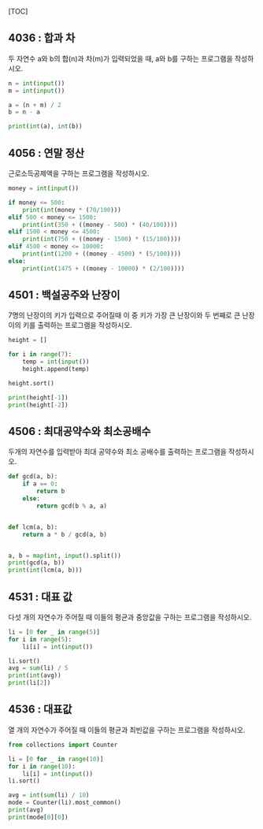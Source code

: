 [TOC]

## 4036 : 합과 차
 
두 자연수 a와 b의 합(n)과 차(m)가 입력되었을 때, a와 b를 구하는 프로그램을 작성하시오.

``` python
n = int(input())
m = int(input())

a = (n + m) / 2
b = n - a

print(int(a), int(b))
```

## 4056 : 연말 정산

근로소득공제액을 구하는 프로그램을 작성하시오.

``` python
money = int(input()) 

if money <= 500:
    print(int(money * (70/100)))
elif 500 < money <= 1500:
    print(int(350 + ((money - 500) * (40/100))))
elif 1500 < money <= 4500:
    print(int(750 + ((money - 1500) * (15/100))))
elif 4500 < money <= 10000: 
    print(int(1200 + ((money - 4500) * (5/100))))
else:
    print(int(1475 + ((money - 10000) * (2/100))))
```

## 4501 : 백설공주와 난장이

7명의 난장이의 키가 입력으로 주어질때 이 중 키가 가장 큰 난장이와 두 번째로 큰 난장이의 키를 출력하는 프로그램을 작성하시오.

``` python
height = []

for i in range(7):
    temp = int(input())
    height.append(temp)

height.sort()

print(height[-1])
print(height[-2])
```

## 4506 : 최대공약수와 최소공배수

두개의 자연수를 입력받아 최대 공약수와 최소 공배수를 출력하는 프로그램을 작성하시오.

``` python
def gcd(a, b):
    if a == 0:
        return b
    else:
        return gcd(b % a, a)


def lcm(a, b):
    return a * b / gcd(a, b)


a, b = map(int, input().split())
print(gcd(a, b))
print(int(lcm(a, b)))
```

## 4531 : 대표 값

다섯 개의 자연수가 주어질 때 이들의 평균과 중앙값을 구하는 프로그램을 작성하시오.

``` python
li = [0 for _ in range(5)]
for i in range(5):
    li[i] = int(input())

li.sort()
avg = sum(li) / 5
print(int(avg))
print(li[2])
```

## 4536 : 대표값

열 개의 자연수가 주어질 때 이들의 평균과 최빈값을 구하는 프로그램을 작성하시오.

``` python
from collections import Counter

li = [0 for _ in range(10)]
for i in range(10):
    li[i] = int(input())
li.sort()

avg = int(sum(li) / 10)
mode = Counter(li).most_common()
print(avg)
print(mode[0][0])
```
